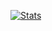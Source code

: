 [![Stats](https://github-readme-stats.vercel.app/api?username=sevelantis&hide=stars,prs,issues&count_private=true&show_icons=true&theme=radical)](https://github.com/anuraghazra/github-readme-stats)
